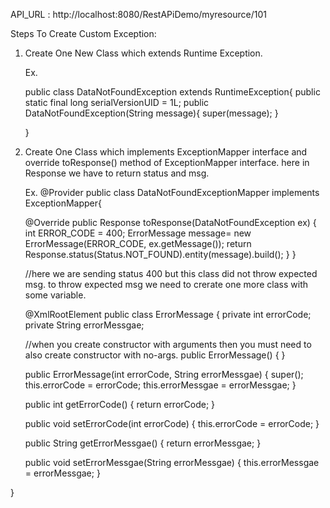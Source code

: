 API_URL : http://localhost:8080/RestAPiDemo/myresource/101
 
Steps To Create Custom Exception:

1. Create One New Class which extends Runtime Exception.
   
   Ex.
    
      public class DataNotFoundException extends RuntimeException{
        public static final long serialVersionUID = 1L;
        public DataNotFoundException(String message){
    	  super(message);
        }

     }
     
 2. Create One Class which implements ExceptionMapper interface and override toResponse() method of ExceptionMapper interface.
    here in Response we have to return status and msg.
    
    Ex.
   @Provider
   public class DataNotFoundExceptionMapper implements ExceptionMapper<DataNotFoundException>{

	@Override
	public Response toResponse(DataNotFoundException ex) {
		int ERROR_CODE = 400;
		ErrorMessage message= new ErrorMessage(ERROR_CODE, ex.getMessage());
		return Response.status(Status.NOT_FOUND).entity(message).build();
	}
   }
    
    //here we are sending status 400 but this class did not throw expected msg. to throw expected msg we need to crerate one more class with some variable.  
    
    @XmlRootElement
public class ErrorMessage {
	private int errorCode;
	private String errorMessgae;

	//when you create constructor with arguments then you must need to also create constructor with no-args.
	public ErrorMessage() {
	}

	public ErrorMessage(int errorCode, String errorMessgae) {
		super();
		this.errorCode = errorCode;
		this.errorMessgae = errorMessgae;
	}

	public int getErrorCode() {
		return errorCode;
	}

	public void setErrorCode(int errorCode) {
		this.errorCode = errorCode;
	}

	public String getErrorMessgae() {
		return errorMessgae;
	}

	public void setErrorMessgae(String errorMessgae) {
		this.errorMessgae = errorMessgae;
	}

}
    
